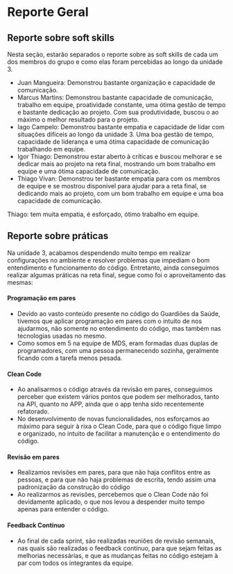 # Reporte Geral

## Reporte sobre soft skills

Nesta seção, estarão separados o reporte sobre as soft skills de cada um dos membros do grupo e como elas foram percebidas ao longo da unidade 3.

- Juan Mangueira: Demonstrou bastante organização e capacidade de comunicação.
- Marcus Martins: Demonstrou bastante capacidade de comunicação, trabalho em equipe, proatividade constante, uma ótima gestão de tempo e bastante dedicação ao projeto. Com sua produtividade, buscou o ao máximo o melhor resultado para o projeto.
- Iago Campelo: Demonstrou bastante empatia e capacidade de lidar com situações difíceis ao longo da unidade 3. Uma boa gestão de tempo, capacidade de liderança e uma ótima capacidade de comunicação trabalhando em equipe.
- Igor Thiago: Demonstrou estar aberto à críticas e buscou melhorar e se dedicar mais ao projeto na reta final, mostrando um bom trabalho em equipe e uma ótima capacidade de comunicação.
- Thiago Vivan: Demonstrou ter bastante empatia para com os membros de equipe e se mostrou disponível para ajudar para a reta final, se dedicando mais ao projeto, com um bom trabalho em equipe e uma boa capacidade de comunicação.

Thiago: tem muita empatia, é esforçado, ótimo trabalho em equipe.

## Reporte sobre práticas

Na unidade 3, acabamos despendendo muito tempo em realizar configurações no ambiente e resolver problemas que impediam o bom entendimento e funcionamento do código. Entretanto, ainda conseguimos realizar algumas práticas na reta final, segue como foi o aproveitamento das mesmas:

#### Programação em pares
- Devido ao vasto conteúdo presente no código do Guardiões da Saúde, tivemos que aplicar programação em pares com o intuito de nos ajudarmos, não somente no entendimento do código, mas também nas tecnologias usadas no mesmo.
- Como somos em 5 na equipe de MDS, eram formadas duas duplas de programadores, com uma pessoa permanecendo sozinha, geralmente ficando com a tarefa menos pesada.
#### Clean Code
- Ao analisarmos o código através da revisão em pares, conseguimos perceber que existem vários pontos que podem ser melhorados, tanto na API, quanto no APP, ainda que o app tenha sido recentemente refatorado.
- No desenvolvimento de novas funcionalidades, nos esforçamos ao máximo para seguir à rixa o Clean Code, para que o código fique limpo e organizado, no intuito de facilitar a manutenção e o entendimento do código.
#### Revisão em pares
- Realizamos revisões em pares, para que não haja conflitos entre as pessoas, e para que não haja problemas de escrita, tendo assim uma padronização da construção do código
- Ao realizarmos as revisões, percebemos que o Clean Code não foi devidamente aplicado, o que nos levou a despender muito tempo apenas para entender o código.
#### Feedback Contínuo
- Ao final de cada sprint, são realizadas reuniões de revisão semanais, nas quais são realizadas o feedback contínuo, para que sejam feitas as melhorias necessárias, e que as mudanças feitas no código estejam à par com todos os integrantes da equipe.
